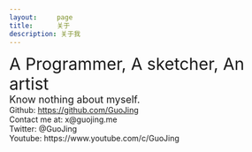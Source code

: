 ```yaml
---
layout:     page
title:      关于
description: 关于我
---
```

<div class="about">
<span style="font-size: 30px">A Programmer, A sketcher, An artist</span><br/>
<span style="font-size: 18px">Know nothing about myself.</span><br/>
Github: <a href="https://github.com/GuoJing">https://github.com/GuoJing</a><br/>
Contact me at: x@guojing.me<br/>
Twitter: @GuoJing<br/>
Youtube: https://www.youtube.com/c/GuoJing
</div>
